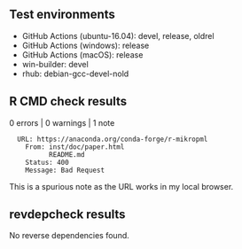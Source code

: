 
## Test environments

* GitHub Actions (ubuntu-16.04): devel, release, oldrel
* GitHub Actions (windows): release
* GitHub Actions (macOS): release
* win-builder: devel
* rhub: debian-gcc-devel-nold

## R CMD check results

0 errors | 0 warnings | 1 note

```
  URL: https://anaconda.org/conda-forge/r-mikropml
    From: inst/doc/paper.html
          README.md
    Status: 400
    Message: Bad Request
```

This is a spurious note as the URL works in my local browser.

## revdepcheck results

No reverse dependencies found.
